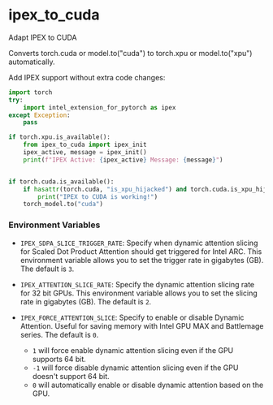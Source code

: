 # ipex_to_cuda
Adapt IPEX to CUDA


Converts torch.cuda or model.to("cuda") to torch.xpu or model.to("xpu") automatically.  

Add IPEX support without extra code changes:
```python
import torch
try:
    import intel_extension_for_pytorch as ipex
except Exception:
    pass

if torch.xpu.is_available():
    from ipex_to_cuda import ipex_init
    ipex_active, message = ipex_init()
    print(f"IPEX Active: {ipex_active} Message: {message}")


if torch.cuda.is_available():
    if hasattr(torch.cuda, "is_xpu_hijacked") and torch.cuda.is_xpu_hijacked:
        print("IPEX to CUDA is working!")
    torch_model.to("cuda")
```



### Environment Variables

- `IPEX_SDPA_SLICE_TRIGGER_RATE`: Specify when dynamic attention slicing for Scaled Dot Product Attention should get triggered for Intel ARC. This environment variable allows you to set the trigger rate in gigabytes (GB). The default is `3`.

- `IPEX_ATTENTION_SLICE_RATE`: Specify the dynamic attention slicing rate for 32 bit GPUs. This environment variable allows you to set the slicing rate in gigabytes (GB). The default is `2`.

- `IPEX_FORCE_ATTENTION_SLICE`: Specify to enable or disable Dynamic Attention. Useful for saving memory with Intel GPU MAX and Battlemage series. The default is `0`.
  - `1` will force enable dynamic attention slicing even if the GPU supports 64 bit.
  - `-1` will force disable dynamic attention slicing even if the GPU doesn't support 64 bit.
  - `0` will automatically enable or disable dynamic attention based on the GPU.
